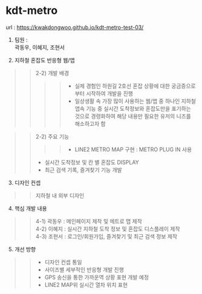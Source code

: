 # kdt-metro
url : https://kwakdongwoo.github.io/kdt-metro-test-03/


1. 팀원 :  
곽동우, 이혜지, 조현서

2. 지하철 혼잡도 반응형 웹/앱  
>>2-2) 개발 배경  
>>>> - 실제 경험인 하원길 2호선 혼잡 상황에 대한 궁금증으로 부터 시작하여 개발을 진행
>>>> - 일상생활 속 가장 많이 사용하는 웹/앱 중 하나인 지하철 앱속 기능 중 실시간 도착정보와 혼잡도만을 표기하는 것으로 경령화하여 해당 내용만 필요한 유저의 니즈를 해소하고자 함

>>2-2) 주요 기능
>>>>- LINE2 METRO MAP 구현
>>>>: METRO PLUG IN 사용
>>- 실시간 도착정보 및 칸 별 혼잡도 DISPLAY
>>- 최근 검색 기록, 즐겨찾기 기능 개발
 
 
3. 디자인 컨셉
>>지하철 내 외부 디자인


4. 핵심 개발 내용
>>4-1) 곽동우 : 메인페이지 제작 및 메트로 맵 제작  
>>4-2) 이혜지 : 실시간 지하철 도착 정보 및 혼잡도 디스플레이 제작  
>>4-3) 조현서 : 로그인/회원가입, 즐겨찾기 및 최근 검색 정보 제작  
 
5. 개선 방향  
>>- 디자인 컨셉 통일
>>- 사이즈별 세부적인 반응형 개발 진행
>>- GPS 송신을 통한 가까운역 상황 표현 개발 예정
>>- LINE2 MAP위 실시간 열차 위치 표현

